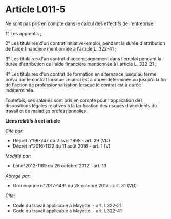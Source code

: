# Article L011-5

Ne sont pas pris en compte dans le calcul des effectifs de l'entreprise : 

1° Les apprentis ; 

2° Les titulaires d'un contrat initiative-emploi, pendant la durée d'attribution de l'aide financière mentionnée à l'article
L. 322-41 ; 

3° Les titulaires d'un contrat d'accompagnement dans l'emploi pendant la durée d'attribution de l'aide financière mentionnée
à l'article L. 322-21 ; 

4° Les titulaires d'un contrat de formation en alternance jusqu'au terme prévu par le contrat lorsque celui-ci est à durée
déterminée ou jusqu'à la fin de l'action de professionnalisation lorsque le contrat est à durée indéterminée. 

Toutefois, ces salariés sont pris en compte pour l'application des dispositions légales relatives à la tarification des
risques d'accidents du travail et de maladies professionnelles.

**Liens relatifs à cet article**

_Cité par_:

  - Décret n°98-247 du 2 avril 1998 - art. 29 (VD)
  - Décret n°2016-1122 du 11 août 2016 - art. 1 (V)

_Modifié par_:

  - Loi n°2012-1189 du 26 octobre 2012 - art. 13

_Abrogé par_:

  - Ordonnance n°2017-1491 du 25 octobre 2017 - art. 31 (VD)

_Cite_:

  - Code du travail applicable à Mayotte. - art. L322-21
  - Code du travail applicable à Mayotte. - art. L322-41
